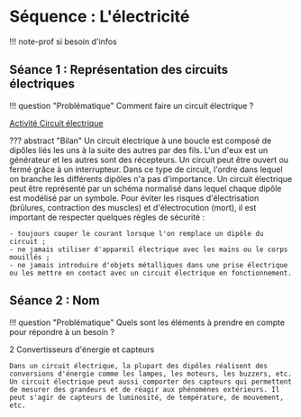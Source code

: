 # Séquence : L'électricité
!!! note-prof
    si besoin d'infos



## Séance 1 : Représentation des circuits électriques

!!! question "Problématique"
    Comment faire un circuit électrique ? 

[Activité Circuit électrique](../circuitElec)



??? abstract "Bilan"
    Un circuit électrique à une boucle est composé de dipôles liés les uns à la suite des autres par des fils. L'un d'eux est un générateur et les autres sont des récepteurs. Un circuit peut être ouvert ou fermé grâce à un interrupteur.
    Dans ce type de circuit, l'ordre dans lequel on branche les différents dipôles n'a pas d'importance.
    Un circuit électrique peut être représenté par un schéma normalisé dans lequel chaque dipôle est modélisé par un symbole.
    Pour éviter les risques d'électrisation (brûlures, contraction des muscles) et d'électrocution (mort), il est important de respecter quelques règles de sécurité :
    
    - toujours couper le courant lorsque l'on remplace un dipôle du circuit ;
    - ne jamais utiliser d'appareil électrique avec les mains ou le corps mouillés ;
    - ne jamais introduire d'objets métalliques dans une prise électrique ou les mettre en contact avec un circuit électrique en fonctionnement.


## Séance 2 : Nom

!!! question "Problématique"
    Quels sont les éléments à prendre en compte pour répondre à un besoin ?


  

2
Convertisseurs d'énergie et capteurs

    Dans un circuit électrique, la plupart des dipôles réalisent des conversions d'énergie comme les lampes, les moteurs, les buzzers, etc.
    Un circuit électrique peut aussi comporter des capteurs qui permettent de mesurer des grandeurs et de réagir aux phénomènes extérieurs. Il peut s'agir de capteurs de luminosité, de température, de mouvement, etc.
